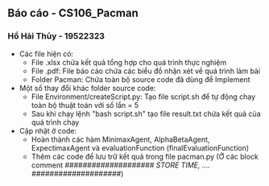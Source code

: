 ## Báo cáo - CS106_Pacman

### Hồ Hải Thủy - 19522323

- Các file hiện có:
  - File .xlsx chứa kết quả tổng hợp cho quá trình thực nghiệm
  - File .pdf: File báo cáo chứa các biểu đồ nhận xét về quá trình làm bài
  - Folder Pacman: Chứa toàn bộ source code đã dùng để Implement
- Một số thay đổi khác folder source code:
  - File Environment/createScript.py: Tạo file script.sh để tự động chạy toàn bộ thuật toán với số lần = 5
  - Sau khi chạy lệnh "bash script.sh" tạo file result.txt chứa kết quả của quá trình chạy
- Cập nhật ở code:
  - Hoàn thành các hàm MinimaxAgent, AlphaBetaAgent, ExpectimaxAgent và evaluationFunction (finalEvaluationFunction)
  - Thêm các code để lưu trữ kết quả trong file pacman.py (Ở các block comment *#################### STORE TIME, .... ####################*)

